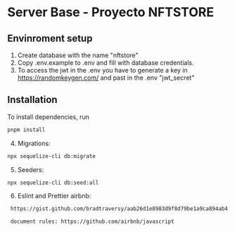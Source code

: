 # Server Base - Proyecto NFTSTORE

## Envinroment setup

1. Create database with the name "nftstore"
2. Copy .env.example to .env and fill with database credentials.
3. To access the jwt in the .env you have to generate a key in https://randomkeygen.com/ and past in the .env "jwt_secret"

## Installation

To install dependencies, run

```bash
pnpm install
```

4. Migrations:

```bash
npx sequelize-cli db:migrate
```

5. Seeders:

```bash
npx sequelize-cli db:seed:all
```

6. Eslint and Prettier airbnb:

```bash
 https://gist.github.com/bradtraversy/aab26d1e8983d9f8d79be1a9ca894ab4

 document rules: https://github.com/airbnb/javascript
```
